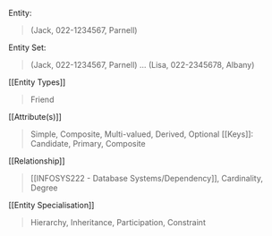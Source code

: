 Entity:
>(Jack, 022-1234567, Parnell)

Entity Set:
>(Jack, 022-1234567, Parnell) 
>…
>(Lisa, 022-2345678, Albany)

[[Entity Types]]
>Friend

[[Attribute(s)]]
>Simple, Composite, Multi-valued, Derived, Optional
>[[Keys]]: Candidate, Primary, Composite

[[Relationship]]
>[[INFOSYS222 - Database Systems/Dependency]], Cardinality, Degree

[[Entity Specialisation]]
>Hierarchy, Inheritance, Participation, Constraint

